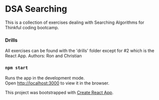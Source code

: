 # DSA Searching

This is a collection of exercises dealing with Searching Algorithms for Thinkful coding bootcamp.


### Drills

All exercises can be found with the 'drills' folder except for #2 which is the React App.
Authors: Ron and Christian

### `npm start`

Runs the app in the development mode.<br />
Open [http://localhost:3000](http://localhost:3000) to view it in the browser.

This project was bootstrapped with [Create React App](https://github.com/facebook/create-react-app).